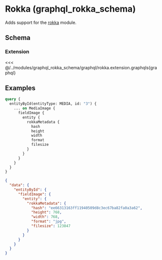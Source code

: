 # Rokka (graphql_rokka_schema)

Adds support for the [rokka](https://www.drupal.org/project/rokka) module.

## Schema

### Extension

<<< @/../modules/graphql_rokka_schema/graphql/rokka.extension.graphqls{graphql}

## Examples

```graphql
query {
  entityById(entityType: MEDIA, id: "3") {
    ... on MediaImage {
      fieldImage {
        entity {
          rokkaMetadata {
            hash
            height
            width
            format
            filesize
          }
        }
      }
    }
  }
}
```

```json
{
  "data": {
    "entityById": {
      "fieldImage": {
        "entity": {
          "rokkaMetadata": {
            "hash": "ee66313163ff11940509d8c3ec67ba82fa0a3a62",
            "height": 768,
            "width": 768,
            "format": "jpg",
            "filesize": 123847
          }
        }
      }
    }
  }
}
```
